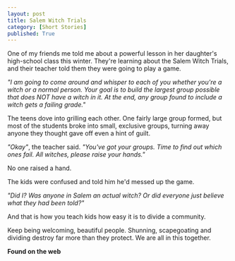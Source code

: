 ```yaml
---
layout: post
title: Salem Witch Trials
category: [Short Stories]
published: True
---
```


One of my friends me told me about a powerful lesson in her daughter's high-school class this winter. They're learning about the Salem Witch Trials, and their teacher told them they were going to play a game.

*"I am going to come around and whisper to each of you whether you're a witch or a normal person. Your goal is to build the largest group possible that does NOT have a witch in it. At the end, any group found to include a witch gets a failing grade."*

<!--excerpt ends here-->

The teens dove into grilling each other. One fairly large group formed, but most of the students broke into small, exclusive groups, turning away anyone they thought gave off even a hint of guilt.

*"Okay"*, the teacher said. *"You've got your groups. Time to find out which ones fail. All witches, please raise your hands."*

No one raised a hand.

The kids were confused and told him he'd messed up the game.

*"Did I? Was anyone in Salem an actual witch? Or did everyone just believe what they had been told?"*

And that is how you teach kids how easy it is to divide a community.

Keep being welcoming, beautiful people. Shunning, scapegoating and dividing destroy far more than they protect. We are all in this together.



**Found on the web**